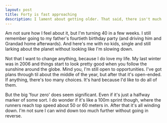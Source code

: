 ```yaml
---
layout: post
title: Forty is fast approaching
description: I lament about getting older. That said, there isn't much I can do about it...
---
```

Am not sure how I feel about it, but I'm turning 40 in a few weeks. I still remember going to my father's fourtieth birthday party (and driving him and Grandad home afterwards). And here's me with no kids, single and still larking about the planet without looking like I'm slowing down.

Not that I want to change anything, because I do love my life. My last winter was in 2006 and things start to look pretty good when you follow the sunshine around the globe. Mind you, I'm still open to opportunities. I've got plans through til about the middle of the year, but after that it's open-ended. If anything, there's too many choices. It's hard because I'd like to do all of them.

But the big 'four zero' does seem significant. Even if it's just a halfway marker of some sort. I do wonder if it's like a 100m sprint though, where the runners reach top speed about 50 or 60 meters in. After that it's all winding down. I'm not sure I can wind down too much further without going in reverse.
